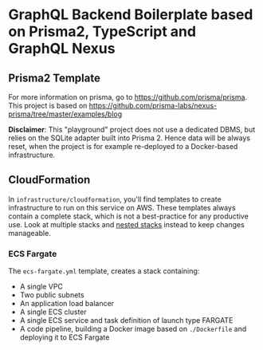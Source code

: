 # GraphQL Backend Boilerplate based on Prisma2, TypeScript and GraphQL Nexus

## Prisma2 Template

For more information on prisma, go to https://github.com/prisma/prisma. This project is based on https://github.com/prisma-labs/nexus-prisma/tree/master/examples/blog

**Disclaimer**: This "playground" project does not use a dedicated DBMS, but relies on the SQLite adapter built into Prisma 2. Hence data will be always reset, when the project is for example re-deployed to a Docker-based infrastructure.

## CloudFormation

In `infrastructure/cloudformation`, you'll find templates to create infrastructure to run on this service on AWS. These templates always contain a complete stack, which is not a best-practice for any productive use. Look at multiple stacks and [nested stacks](https://docs.aws.amazon.com/AWSCloudFormation/latest/UserGuide/using-cfn-nested-stacks.html) instead to keep changes manageable.

### ECS Fargate

The `ecs-fargate.yml` template, creates a stack containing:
- A single VPC
- Two public subnets
- An application load balancer
- A single ECS cluster
- A single ECS service and task definition of launch type FARGATE
- A code pipeline, building a Docker image based on `./Dockerfile` and deploying it to ECS Fargate

